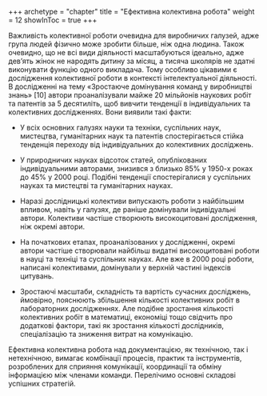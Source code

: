 +++
archetype = "chapter"
title = "Ефективна колективна робота"
weight = 12
showInToc = true
+++

Важливість колективної роботи очевидна для виробничих галузей, адже
група людей фізично може зробити більше, ніж одна людина. Також
очевидно, що не всі види діяльності масштабуються ідеально, адже девʼять
жінок не народять дитину за місяц, а тисяча школярів не здатні
виконувати функцію одного викладача. Тому особливо цікавими є
дослідження колективної роботи в контексті інтелектуальної діяльності. В
дослідженні на тему «Зростаюче домінування команд у виробництві знань»
[10] автори проаналізували майже 20 мільйонів наукових робіт та
патентів за 5 десятиліть, щоб вивчити тенденції в індивідуальних та
колективних дослідженнях. Вони виявили такі факти:

-   У всіх основних галузях науки та техніки, суспільних наук,
    мистецтва, гуманітарних наук та патентів спостерігається стійка
    тенденція переходу від індивідуальних до колективних досліджень.

-   У природничих науках відсоток статей, опублікованих індивідуальними
    авторами, знизився з близько 85% у 1950-х роках до 45% у 2000 році.
    Подібні тенденції спостерігалися у суспільних науках та мистецтві та
    гуманітарних науках.

-   Наразі дослідницькі колективи випускають роботи з найбільшим
    впливом, навіть у галузях, де раніше домінували індивідуальні
    автори. Колективи частіше створюють високоцитовані дослідження, ніж
    окремі автори.

-   На початкових етапах, проаналізованих у дослідженні, окремі автори
    частіше створювали найбільш видатні високоцитовані роботи в науці та
    техніці та суспільних науках. Але вже в 2000 році роботи, написані
    колективами, домінували у верхній частині індексів цитувань.

-   Зростаючі масштаби, складність та вартість сучасних досліджень,
    ймовірно, пояснюють збільшення кількості колективних робіт в
    лабораторних дослідженнях. Але подібне зростання кількості
    колективних робіт в математиці, економіці тощо свідчить про
    додаткові фактори, такі як зростання кількості дослідників,
    спеціалізацію та зниження витрат на комунікацію.

Ефективна колективна робота над документацією, як технічною, так і
нетехнічною, вимагає комбінації процесів, практик та інструментів,
розроблених для сприяння комунікації, координації та обміну інформацією
між членами команди. Перелічимо основні складові успішних стратегій.
